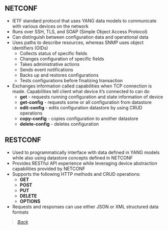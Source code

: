 ## NETCONF  
* IETF standard protocol that uses YANG data models to communicate with various devices on the network  
* Runs over SSH, TLS, and SOAP (Simple Object Access Protocol)  
* Can distinguish between configuration data and operational data  
* Uses paths to describe resources, whereas SNMP uses object identifiers (OIDs)  
  * Collects status of specific fields  
  * Changes configuration of specific fields  
  * Takes administrative actions  
  * Sends event notifications  
  * Backs up and restores configurations  
  * Tests configurations before finalizing transaction  
* Exchanges information called capabilities when TCP connection is made. Capabilities tell client what device it’s connected to can do  
  * **get** - requests running configuration and state information of device  
  * **get-config** - requests some or all configuration from datastore  
  * **edit-config** - edits configuration datastore by using CRUD operations  
  * **copy-config** - copies configuration to another datastore  
  * **delete-config** - deletes configuration  


## RESTCONF  
* Used to programmatically interface with data defined in YANG models while also using datastore concepts defined in NETCONF  
* Provides RESTful API experience while leveraging device abstraction capabilities provided by NETCONF  
* Supports the following HTTP methods and CRUD operations:  
  * **GET**  
  * **POST**  
  * **PUT**  
  * **DELETE**  
  * **OPTIONS**  
* Requests and responses can use either JSON or XML structured data formats  


> *[Back](https://github.com/network-dluong/CCNP-ENCOR/tree/4.0-Network-Assurance)*  
